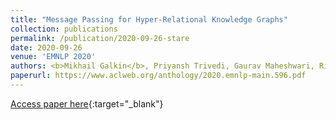 ```yaml
---
title: "Message Passing for Hyper-Relational Knowledge Graphs"
collection: publications
permalink: /publication/2020-09-26-stare
date: 2020-09-26
venue: 'EMNLP 2020'
authors: <b>Mikhail Galkin</b>, Priyansh Trivedi, Gaurav Maheshwari, Ricardo Usbeck, Jens Lehmann
paperurl: https://www.aclweb.org/anthology/2020.emnlp-main.596.pdf
---
```

[Access paper here](https://www.aclweb.org/anthology/2020.emnlp-main.596.pdf){:target="_blank"}
